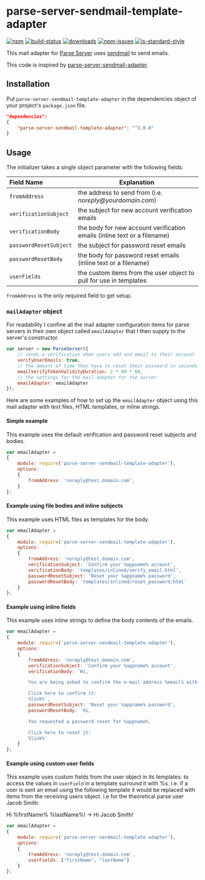 # parse-server-sendmail-template-adapter #

[![npm][npm-image]][npm-url]
[![build-status][travis-image]][travis-url]
[![downloads][downloads-image]][downloads-url]
[![npm-issues][npm-issues-image]][npm-issues-url]
[![js-standard-style][standard-image]][standard-url]

[travis-image]: https://travis-ci.org/Kautenja/parse-server-sendmail-template-adapter.svg?branch=master
[travis-url]: https://travis-ci.org/Kautenja/parse-server-sendmail-template-adapter
[standard-image]: https://img.shields.io/badge/code%20style-standard-brightgreen.svg
[standard-url]: http://standardjs.com/
[npm-image]: https://img.shields.io/npm/v/parse-server-sendmail-template-adapter.svg?style=flat
[npm-url]: https://npmjs.org/package/parse-server-sendmail-template-adapter
[downloads-image]: https://img.shields.io/npm/dt/parse-server-sendmail-template-adapter.svg?style=flat
[downloads-url]: https://npmjs.org/package/parse-server-sendmail-template-adapter
[npm-issues-image]: https://img.shields.io/github/issues/Kautenja/parse-server-sendmail-template-adapter.svg
[npm-issues-url]: https://github.com/Kautenja/parse-server-sendmail-template-adapter/issues

This mail adapter for
[Parse Server](https://github.com/parse-community/parse-server) uses
[sendmail](https://www.npmjs.com/package/sendmail) to send emails.

This code is inspired by
[parse-server-sendmail-adapter](https://www.npmjs.com/package/parse-server-sendmail-adapter).

## Installation ##

Put `parse-server-sendmail-template-adapter` in the dependencies object of
your project's `package.json` file.

```json
"dependencies":
{
    "parse-server-sendmail-template-adapter": "^1.0.0"
}
```

## Usage ##

The initializer takes a single object parameter with the following fields:

| Field Name             | Explanation                                                              |
|:-----------------------|--------------------------------------------------------------------------|
| `fromAddress`          | the address to send from (i.e. _noreply@yourdomain.com_)                 |
| `verificationSubject`  | the subject for new account verification emails                          |
| `verificationBody`     | the body for new account verification emails (inline text or a filename) |
| `passwordResetSubject` | the subject for password reset emails                                    |
| `passwordResetBody`    | the body for password reset emails (inline text or a filename)           |
| `userFields`           | the custom items from the user object to pull for use in templates       |

`fromAddress` is the only required field to get setup.

### `mailAdapter` object ###

For readability I confine all the mail adapter configuration items for parse
servers in their own object called `emailAdapter` that I then supply to the
server's constructor.

```javascript
var server = new ParseServer({
    // sends a verification when users add and email to their account
    verifyUserEmails: true,
    // the amount of time they have to reset their password in seconds
    emailVerifyTokenValidityDuration: 2 * 60 * 60,
    // the settings for the mail adapter for the server
    emailAdapter: emailAdapter
});
```

Here are some examples of how to set up the `emailAdapter` object using this
mail adapter with text files, HTML templates, or inline strings.

#### Simple example ####

This example uses the default verification and password reset subjects and
bodies.

```javascript
var emailAdapter =
{
    module: require('parse-server-sendmail-template-adapter'),
    options:
    {
        fromAddress: 'noreply@test.domain.com',
    }
};
```

#### Example using file bodies and inline subjects ####

This example uses HTML files as templates for the body.

```javascript
var emailAdapter =
{
    module: require('parse-server-sendmail-template-adapter'),
    options:
    {
        fromAddress: 'noreply@test.domain.com',
        verificationSubject: 'Confirm your %appname% account',
        verificationBody: 'templates/inlined/verify_email.html',
        passwordResetSubject: 'Reset your %appname% password',
        passwordResetBody: 'templates/inlined/reset_password.html'
    }
};
```

#### Example using inline fields ####

This example uses inline strings to define the body contents of the emails.

```javascript
var emailAdapter =
{
    module: require('parse-server-sendmail-template-adapter'),
    options:
    {
        fromAddress: 'noreply@test.domain.com',
        verificationSubject: 'Confirm your %appname% account',
        verificationBody: `Hi,

        You are being asked to confirm the e-mail address %email% with %appname%

        Click here to confirm it:
        %link%`,
        passwordResetSubject: 'Reset your %appname% password',
        passwordResetBody: `Hi,

        You requested a password reset for %appname%.

        Click here to reset it:
        %link%`
    }
};
```

#### Example using custom user fields ####

This example uses custom fields from the user object in its templates. to access
the values in `userField` in a template surround it with %s. i.e. if a user is sent
an email using the following template it would be replaced with items from the
receiving users object. i.e for the theoretical parse user Jacob Smith:

Hi %firstName% %lastName%! -> Hi Jacob Smith!

```javascript
var emailAdapter =
{
    module: require('parse-server-sendmail-template-adapter'),
    options:
    {
        fromAddress: 'noreply@test.domain.com',
        userFields: ["firstName", "lastName"]
    }
};
```
